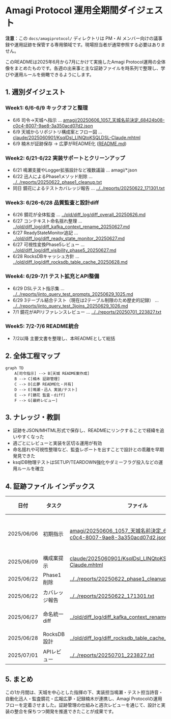 # Amagi Protocol 運用全期間ダイジェスト

**注意**：この `docs/amagiprotocol/` ディレクトリは PM・AI メンバー向けの議事録や運用証跡を保管する専用領域です。現場担当者が通常参照する必要はありません。

このREADMEは2025年6月から7月にかけて実施したAmagi Protocol運用の全体像をまとめたものです。各週の出来事と主な証跡ファイルを時系列で整理し、学びや運用ルールを俯瞰できるようにします。

## 1. 週別ダイジェスト

### Week1: 6/6-6/9 キックオフと整理
- 6/6 司令→天城へ指示 … [amagi/20250606_1057_天城名前決定_68424b08-c0c4-8007-9ae8-3a350acd07d2.json](amagi/20250606_1057_%E5%A4%A9%E5%9F%8E%E5%90%8D%E5%89%8D%E6%B1%BA%E5%AE%9A_68424b08-c0c4-8007-9ae8-3a350acd07d2.json)
- 6/9 天城からリポジトリ構成案とフロー図 … [claude/2025060901/KsqlDsl_LINQtoKSQLDSL-Claude.mhtml](claude/2025060901/KsqlDsl_LINQtoKSQLDSL-Claude.mhtml)
- 6/9 楠木が証跡保存 → 広夢がREADME化 ([README.md](README.md))

### Week2: 6/21-6/22 実装サポートとクリーンアップ
- 6/21 鳴瀬支援やLogger拡張設計など複数議論 … amagi/*.json
- 6/22 迅人によるPhase1メソッド削除 … [../../reports/20250622_phase1_cleanup.txt](../../reports/20250622_phase1_cleanup.txt)
- 同日 鏡花によるテストカバレッジ報告 … [../../reports/20250622_171301.txt](../../reports/20250622_171301.txt)

### Week3: 6/26-6/28 品質監査と設計diff
- 6/26 鏡花が全体監査 … [../old/diff_log/diff_overall_20250626.md](../old/diff_log/diff_overall_20250626.md)
- 6/27 コンテキスト命名揺れ整理 … [../old/diff_log/diff_kafka_context_rename_20250627.md](../old/diff_log/diff_kafka_context_rename_20250627.md)
- 6/27 ReadyStateMonitor追記 … [../old/diff_log/diff_ready_state_monitor_20250627.md](../old/diff_log/diff_ready_state_monitor_20250627.md)
- 6/27 可視性変換Phase5レビュー … [../old/diff_log/diff_visibility_phase5_20250627.md](../old/diff_log/diff_visibility_phase5_20250627.md)
- 6/28 RocksDBキャッシュ方針 … [../old/diff_log/diff_rocksdb_table_cache_20250628.md](../old/diff_log/diff_rocksdb_table_cache_20250628.md)

### Week4: 6/29-7/1 テスト拡充とAPI整備
- 6/29 DSLテスト指示集 … [../../reports/jinto_query_test_prompts_20250629_1025.md](../../reports/jinto_query_test_prompts_20250629_1025.md)
- 6/29 3テーブル結合テスト（現在は2テーブル制限のため歴史的記録） … [../../reports/jinto_query_test_3joins_20250629_1026.md](../../reports/jinto_query_test_3joins_20250629_1026.md)
- 7/1 鏡花がAPIリファレンスレビュー … [../../reports/20250701_223827.txt](../../reports/20250701_223827.txt)

### Week5: 7/2-7/6 README統合
- 7/2以降 主要文書を整理し、本READMEとして総括

## 2. 全体工程マップ
```mermaid
graph TD
    A[司令指示] --> B[天城 README案作成]
    B --> C[楠木 証跡管理]
    C --> D[広夢 README化・共有]
    D --> E[鳴瀬・迅人 実装/テスト]
    E --> F[鏡花 監査・diff]
    F --> G[最終レビュー]
```

## 3. ナレッジ・教訓
- 証跡をJSON/MHTML形式で保存し、READMEにリンクすることで経緯を追いやすくなった
- 週ごとにレビューと実装を区切る運用が有効
- 命名揺れや可視性整理など、監査レポートを出すことで設計との乖離を早期発見できた
- ksqlDB物理テストはSETUP/TEARDOWN強化やダミーフラグ投入などの運用ルールを確立

## 4. 証跡ファイル インデックス
| 日付 | タスク | ファイル | 担当 | 概要 |
|-----|-------|--------|------|------|
| 2025/06/06 | 初期指示 | [amagi/20250606_1057_天城名前決定_68424b08-c0c4-8007-9ae8-3a350acd07d2.json](amagi/20250606_1057_%E5%A4%A9%E5%9F%8E%E5%90%8D%E5%89%8D%E6%B1%BA%E5%AE%9A_68424b08-c0c4-8007-9ae8-3a350acd07d2.json) | 司令→天城 | プロトコル運用開始 |
| 2025/06/09 | 構成案提示 | [claude/2025060901/KsqlDsl_LINQtoKSQLDSL-Claude.mhtml](claude/2025060901/KsqlDsl_LINQtoKSQLDSL-Claude.mhtml) | 天城 | README・フロー草案 |
| 2025/06/22 | Phase1削除 | [../../reports/20250622_phase1_cleanup.txt](../../reports/20250622_phase1_cleanup.txt) | 迅人 | 不要メソッド整理 |
| 2025/06/22 | カバレッジ報告 | [../../reports/20250622_171301.txt](../../reports/20250622_171301.txt) | 鏡花 | テスト統計まとめ |
| 2025/06/27 | 命名統一diff | [../old/diff_log/diff_kafka_context_rename_20250627.md](../old/diff_log/diff_kafka_context_rename_20250627.md) | 鏡花 | KafkaContextとKsqlContextの混在整理 |
| 2025/06/28 | RocksDB設計 | [../old/diff_log/diff_rocksdb_table_cache_20250628.md](../old/diff_log/diff_rocksdb_table_cache_20250628.md) | 迅人 | RocksDBキャッシュ方針 |
| 2025/07/01 | APIレビュー | [../../reports/20250701_223827.txt](../../reports/20250701_223827.txt) | 鏡花 | api_reference.md検証 |

## 5. まとめ
この1か月間は、天城を中心とした指揮の下、実装担当鳴瀬・テスト担当詩音・自動化迅人・監査鏡花・広報広夢・記録楠木が連携し、Amagi Protocolの運用フローを定着させました。証跡管理の仕組みと週次レビューを通じて、設計と実装の整合を保ちつつ開発を推進できたことが成果です。
